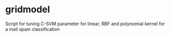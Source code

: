 # gridmodel
Script for tuning C-SVM parameter for linear, RBF and polynomial kernel for a mail spam classification
